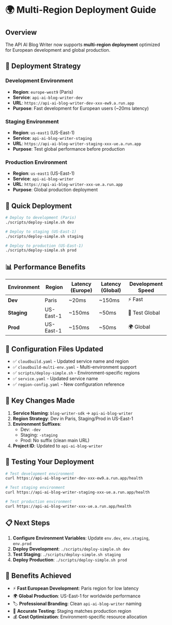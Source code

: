 # 🌍 Multi-Region Deployment Guide

## Overview

The API AI Blog Writer now supports **multi-region deployment** optimized for European development and global production.

## 🎯 Deployment Strategy

### **Development Environment** 
- **Region**: `europe-west9` (Paris)
- **Service**: `api-ai-blog-writer-dev`
- **URL**: `https://api-ai-blog-writer-dev-xxx-ew9.a.run.app`
- **Purpose**: Fast development for European users (~20ms latency)

### **Staging Environment**
- **Region**: `us-east1` (US-East-1) 
- **Service**: `api-ai-blog-writer-staging`
- **URL**: `https://api-ai-blog-writer-staging-xxx-ue.a.run.app`
- **Purpose**: Test global performance before production

### **Production Environment**
- **Region**: `us-east1` (US-East-1)
- **Service**: `api-ai-blog-writer`
- **URL**: `https://api-ai-blog-writer-xxx-ue.a.run.app`
- **Purpose**: Global production deployment

## 🚀 Quick Deployment

```bash
# Deploy to development (Paris)
./scripts/deploy-simple.sh dev

# Deploy to staging (US-East-1)
./scripts/deploy-simple.sh staging

# Deploy to production (US-East-1)
./scripts/deploy-simple.sh prod
```

## 📊 Performance Benefits

| Environment | Region | Latency (Europe) | Latency (Global) | Development Speed |
|-------------|--------|------------------|------------------|-------------------|
| **Dev**     | Paris  | ~20ms           | ~150ms          | ⚡ Fast          |
| **Staging** | US-East-1 | ~150ms       | ~50ms           | 🧪 Test Global   |
| **Prod**    | US-East-1 | ~150ms       | ~50ms           | 🌍 Global        |

## 🔧 Configuration Files Updated

- ✅ `cloudbuild.yaml` - Updated service name and region
- ✅ `cloudbuild-multi-env.yaml` - Multi-environment support
- ✅ `scripts/deploy-simple.sh` - Environment-specific regions
- ✅ `service.yaml` - Updated service name
- ✅ `region-config.yaml` - New configuration reference

## 🎯 Key Changes Made

1. **Service Naming**: `blog-writer-sdk` → `api-ai-blog-writer`
2. **Region Strategy**: Dev in Paris, Staging/Prod in US-East-1
3. **Environment Suffixes**: 
   - Dev: `-dev`
   - Staging: `-staging` 
   - Prod: No suffix (clean main URL)
4. **Project ID**: Updated to `api-ai-blog-writer`

## 🧪 Testing Your Deployment

```bash
# Test development environment
curl https://api-ai-blog-writer-dev-xxx-ew9.a.run.app/health

# Test staging environment  
curl https://api-ai-blog-writer-staging-xxx-ue.a.run.app/health

# Test production environment
curl https://api-ai-blog-writer-xxx-ue.a.run.app/health
```

## 📋 Next Steps

1. **Configure Environment Variables**: Update `env.dev`, `env.staging`, `env.prod`
2. **Deploy Development**: `./scripts/deploy-simple.sh dev`
3. **Test Staging**: `./scripts/deploy-simple.sh staging`
4. **Deploy Production**: `./scripts/deploy-simple.sh prod`

## 🎉 Benefits Achieved

- ⚡ **Fast European Development**: Paris region for low latency
- 🌍 **Global Production**: US-East-1 for worldwide performance
- 🏷️ **Professional Branding**: Clean `api-ai-blog-writer` naming
- 🧪 **Accurate Testing**: Staging matches production region
- 💰 **Cost Optimization**: Environment-specific resource allocation

